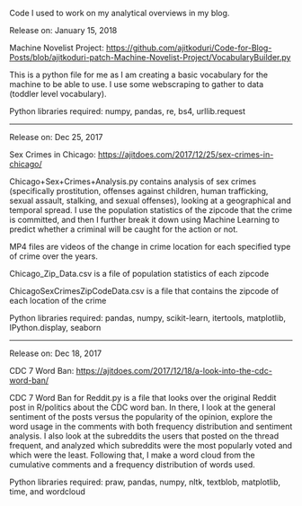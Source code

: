Code I used to work on my analytical overviews in my blog.

Release on: January 15, 2018

Machine Novelist Project: https://github.com/ajitkoduri/Code-for-Blog-Posts/blob/ajitkoduri-patch-Machine-Novelist-Project/VocabularyBuilder.py

This is a python file for me as I am creating a basic vocabulary for the machine to be able to use. I use some webscraping to gather to data (toddler level vocabulary).

Python libraries required: numpy, pandas, re, bs4, urllib.request

-------------

Release on: Dec 25, 2017

Sex Crimes in Chicago: https://ajitdoes.com/2017/12/25/sex-crimes-in-chicago/

Chicago+Sex+Crimes+Analysis.py contains analysis of sex crimes (specifically prostitution, offenses against children, human trafficking, sexual assault, stalking, and sexual offenses), looking at a geographical and temporal spread. I use the population statistics of the zipcode that the crime is committed, and then I further break it down using Machine Learning to predict whether a criminal will be caught for the action or not.

MP4 files are videos of the change in crime location for each specified type of crime over the years.

Chicago_Zip_Data.csv is a file of population statistics of each zipcode

ChicagoSexCrimesZipCodeData.csv is a file that contains the zipcode of each location of the crime

Python libraries required: pandas, numpy, scikit-learn, itertools, matplotlib, IPython.display, seaborn

-------------

Release on: Dec 18, 2017

CDC 7 Word Ban: https://ajitdoes.com/2017/12/18/a-look-into-the-cdc-word-ban/

CDC 7 Word Ban for Reddit.py is a file that looks over the original Reddit post in R/politics about the CDC word ban. In there,
I look at the general sentiment of the posts versus the popularity of the opinion, explore the word usage in the comments with both
frequency distribution and sentiment analysis. I also look at the subreddits the users that posted on the thread frequent, and analyzed
which subreddits were the most popularly voted and which were the least. Following that, I make a word cloud from the cumulative comments
and a frequency distribution of words used.

Python libraries required: praw, pandas, numpy, nltk, textblob, matplotlib, time, and wordcloud

